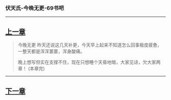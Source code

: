 ### 伏天氏-今晚无更-69书吧

--------
[上一章](./383c3a4cb5f6d298a28dd9be5870c3ef.md)
--------


>
>
>
>今晚无更
>昨天还说这几天补更，今天早上起来不知道怎么回事极度疲惫，一整天都是浑浑噩噩，浑身酸痛。
>
>晚上想写但实在支撑不住，现在只想睡个天昏地暗，大家见谅，欠大家两章！
>(本章完)
>
>

--------
[下一章](./a64395c4add1fcd25b15040778e00a76.md)
--------
